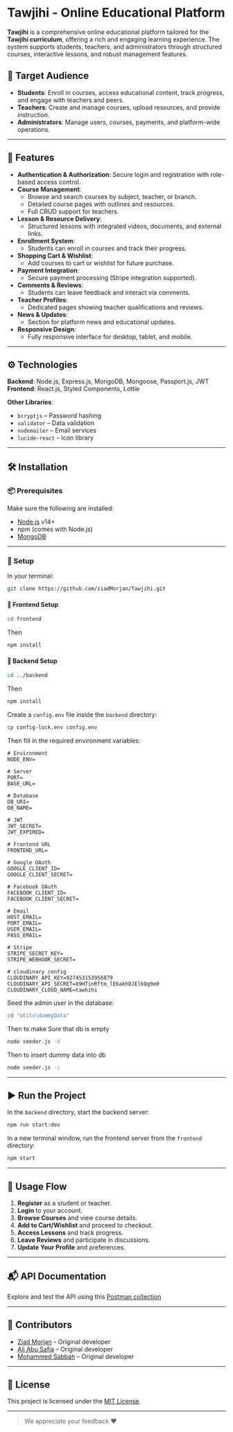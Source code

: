# Tawjihi - Online Educational Platform

**Tawjihi** is a comprehensive online educational platform tailored for the **Tawjihi curriculum**, offering a rich and engaging learning experience. The system supports students, teachers, and administrators through structured courses, interactive lessons, and robust management features.

## 🎯 Target Audience

- **Students**: Enroll in courses, access educational content, track progress, and engage with teachers and peers.
- **Teachers**: Create and manage courses, upload resources, and provide instruction.
- **Administrators**: Manage users, courses, payments, and platform-wide operations.

---

## 🌟 Features

- **Authentication & Authorization**: Secure login and registration with role-based access control.
- **Course Management**:
  - Browse and search courses by subject, teacher, or branch.
  - Detailed course pages with outlines and resources.
  - Full CRUD support for teachers.
- **Lesson & Resource Delivery**:
  - Structured lessons with integrated videos, documents, and external links.
- **Enrollment System**:
  - Students can enroll in courses and track their progress.
- **Shopping Cart & Wishlist**:
  - Add courses to cart or wishlist for future purchase.
- **Payment Integration**:
  - Secure payment processing (Stripe integration supported).
- **Comments & Reviews**:
  - Students can leave feedback and interact via comments.
- **Teacher Profiles**:
  - Dedicated pages showing teacher qualifications and reviews.
- **News & Updates**:
  - Section for platform news and educational updates.
- **Responsive Design**:
  - Fully responsive interface for desktop, tablet, and mobile.

---

## ⚙️ Technologies

**Backend**: Node.js, Express.js, MongoDB, Mongoose, Passport.js, JWT  
**Frontend**: React.js, Styled Components, Lottie

**Other Libraries**:

- `bcryptjs` – Password hashing
- `validator` – Data validation
- `nodemailer` – Email services
- `lucide-react` – Icon library

---

## 🛠️ Installation

### 📦 Prerequisites

Make sure the following are installed:

- [Node.js](https://nodejs.org/) v14+
- npm (comes with Node.js)
- [MongoDB](https://www.mongodb.com/try/download/community)

---

### 🚀 Setup

In your terminal:

```bash
git clone https://github.com/ziadMorjan/Tawjihi.git
```

#### 🔧 Frontend Setup

```bash
cd frontend
```

Then

```bash
npm install
```

#### 🔧 Backend Setup

```bash
cd ../backend
```

Then

```bash
npm install
```

Create a `config.env` file inside the `backend` directory:

```bash
cp config-lock.env config.env
```

Then fill in the required environment variables:

```env
# Environment
NODE_ENV=

# Server
PORT=
BASE_URL=

# Database
DB_URI=
DB_NAME=

# JWT
JWT_SECRET=
JWT_EXPIRED=

# Frontend URL
FRONTEND_URL=

# Google OAuth
GOOGLE_CLIENT_ID=
GOOGLE_CLIENT_SECRET=

# Facebook OAuth
FACEBOOK_CLIENT_ID=
FACEBOOK_CLIENT_SECRET=

# Email
HOST_EMAIL=
PORT_EMAIL=
USER_EMAIL=
PASS_EMAIL=

# Stripe
STRIPE_SECRET_KEY=
STRIPE_WEBHOOK_SECRET=

# cloudinary config
CLOUDINARY_API_KEY=927453153956879
CLOUDINARY_API_SECRET=89HTinRftm_lE6akhDJElkOg9e0
CLOUDINARY_CLOUD_NAME=tawhihi
```

Seed the admin user in the database:

```bash
cd "utils\dummyData"
```

Then to make Sure that db is empty

```bash
node seeder.js -d
```

Then to insert dummy data into db

```bash
node seeder.js -i
```

---

## ▶️ Run the Project

In the `backend` directory, start the backend server:

```bash
npm run start:dev
```

In a new terminal window, run the frontend server from the `frontend` directory:

```bash
npm start
```

---

## 🧭 Usage Flow

1. **Register** as a student or teacher.
2. **Login** to your account.
3. **Browse Courses** and view course details.
4. **Add to Cart/Wishlist** and proceed to checkout.
5. **Access Lessons** and track progress.
6. **Leave Reviews** and participate in discussions.
7. **Update Your Profile** and preferences.

---

## 📬 API Documentation

Explore and test the API using this [Postman collection](https://lively-capsule-44952.postman.co/workspace/APIs~7f9a2d9f-44a8-4923-a28c-aa5ceddac228/collection/40896646-d0bf1d05-8fc6-4fcc-b200-92e506a8d974?action=share&creator=40896646&active-environment=40896646-2e2ca253-997a-4d46-9df4-4b039503073c)

---

## 🤝 Contributors

- [Ziad Morjan](https://github.com/ziadMorjan) – Original developer
- [Ali Abu Safia](https://github.com/AliHassan2712) – Original developer
- [Mohammed Sabbah](https://github.com/Mohammed-Sabbah) – Original developer

---

## 📄 License

This project is licensed under the [MIT License](LICENSE).

---

> We appreciate your feedback ❤️
